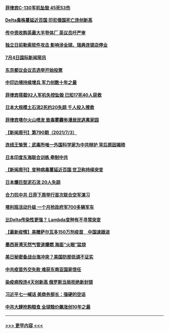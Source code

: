 #### [菲律宾C-130军机坠毁 45死53伤](../pages/prog202/a103158091.md?t=07050951) 
#### [Delta毒株蔓延近百国 印尼俄国死亡连创新高](../pages/prog202/a103157976.md?t=07050951) 
#### [传中资收购英最大半导体厂 英议员吁严审](../pages/prog202/a103158058.md?t=07050951) 
#### [独立日前勒索软件攻击 影响涉全球、瑞典连锁店停业](../pages/prog202/a103157943.md?t=07050951) 
#### [7月4日国际新闻简讯](../pages/prog202/a103157940.md?t=07050951) 
#### [东京都议会议员选举开始投票](../pages/prog202/a103157935.md?t=07050951) 
#### [中印边境持续增兵 军力创数十年之最](../pages/prog202/a103157794.md?t=07050951) 
#### [菲律宾搭载92人军机失控坠毁 已知17死40人获救](../pages/prog202/a103157839.md?t=07050951) 
#### [日本大规模土石流2死约20失踪 千人投入搜救](../pages/prog202/a103157757.md?t=07050951) 
#### [菲律宾塔尔火山喷发 致毒雾霾弥漫居民逃离家园](../pages/prog202/a103157742.md?t=07050951) 
#### [【新闻周刊】第790期（2021/7/3）](../pages/prog202/a103157684.md?t=07050951) 
#### [连线王愉贺：武毒所唯一外国科学家为中共辩护 背后原因揭晓](../pages/prog202/a103157122.md?t=07050951) 
#### [日本印度东海联合训练 牵制中共](../pages/prog202/a103156381.md?t=07050951) 
#### [【新闻周刊】变种病毒蔓延近百国 世卫称持续突变](../pages/prog202/a103157646.md?t=07050951) 
#### [日本爆巨型泥石流 20人失踪](../pages/prog202/a103157606.md?t=07050951) 
#### [合力抗中共 日菲下周举行首次联合空军演习](../pages/prog202/a103157536.md?t=07050951) 
#### [塔利班活动升级 一个月抢政府军700多辆军车](../pages/prog202/a103157527.md?t=07050951) 
#### [比Delta传染性更强？ Lambda变种有不寻常突变](../pages/prog202/a103157545.md?t=07050951) 
#### [【最新疫情】美赠萨尔瓦多150万剂疫苗　中国速跟进](../pages/prog202/a103157549.md?t=07050951) 
#### [墨西哥湾天然气管道爆燃 海面“火眼”猛烧](../pages/prog202/a103157438.md?t=07050951) 
#### [美日秘密备战台海冲突？美国防部低调不证实](../pages/prog202/a103157515.md?t=07050951) 
#### [中共疫苗外交失败 难获东南亚国家信任](../pages/prog202/a103157338.md?t=07050951) 
#### [染疫病殁连4天创新高 俄罗斯当局拒绝新封锁](../pages/prog202/a103157234.md?t=07050951) 
#### [习近平七一喊话 美商务部长：强硬的空话](../pages/prog202/a103157258.md?t=07050951) 
#### [中共大肆抢购粮食 全球粮价飙涨创10年之最](../pages/prog202/a103157243.md?t=07050951) 

----
#### [ >>> 更早内容 <<< ](../indexes/prog202-earlier.md)
